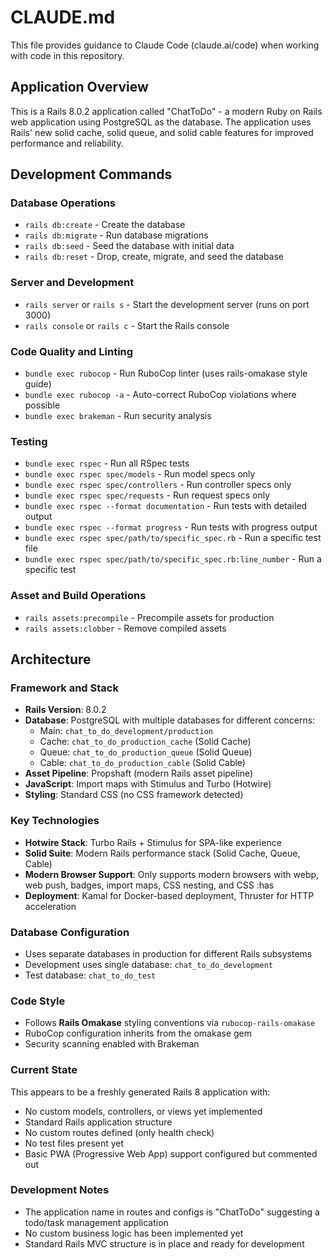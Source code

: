 # CLAUDE.md

This file provides guidance to Claude Code (claude.ai/code) when working with code in this repository.

## Application Overview

This is a Rails 8.0.2 application called "ChatToDo" - a modern Ruby on Rails web application using PostgreSQL as the database. The application uses Rails' new solid cache, solid queue, and solid cable features for improved performance and reliability.

## Development Commands

### Database Operations
- `rails db:create` - Create the database
- `rails db:migrate` - Run database migrations
- `rails db:seed` - Seed the database with initial data
- `rails db:reset` - Drop, create, migrate, and seed the database

### Server and Development
- `rails server` or `rails s` - Start the development server (runs on port 3000)
- `rails console` or `rails c` - Start the Rails console

### Code Quality and Linting
- `bundle exec rubocop` - Run RuboCop linter (uses rails-omakase style guide)
- `bundle exec rubocop -a` - Auto-correct RuboCop violations where possible
- `bundle exec brakeman` - Run security analysis

### Testing
- `bundle exec rspec` - Run all RSpec tests
- `bundle exec rspec spec/models` - Run model specs only
- `bundle exec rspec spec/controllers` - Run controller specs only
- `bundle exec rspec spec/requests` - Run request specs only
- `bundle exec rspec --format documentation` - Run tests with detailed output
- `bundle exec rspec --format progress` - Run tests with progress output
- `bundle exec rspec spec/path/to/specific_spec.rb` - Run a specific test file
- `bundle exec rspec spec/path/to/specific_spec.rb:line_number` - Run a specific test

### Asset and Build Operations
- `rails assets:precompile` - Precompile assets for production
- `rails assets:clobber` - Remove compiled assets

## Architecture

### Framework and Stack
- **Rails Version**: 8.0.2
- **Database**: PostgreSQL with multiple databases for different concerns:
  - Main: `chat_to_do_development/production`
  - Cache: `chat_to_do_production_cache` (Solid Cache)
  - Queue: `chat_to_do_production_queue` (Solid Queue)  
  - Cable: `chat_to_do_production_cable` (Solid Cable)
- **Asset Pipeline**: Propshaft (modern Rails asset pipeline)
- **JavaScript**: Import maps with Stimulus and Turbo (Hotwire)
- **Styling**: Standard CSS (no CSS framework detected)

### Key Technologies
- **Hotwire Stack**: Turbo Rails + Stimulus for SPA-like experience
- **Solid Suite**: Modern Rails performance stack (Solid Cache, Queue, Cable)
- **Modern Browser Support**: Only supports modern browsers with webp, web push, badges, import maps, CSS nesting, and CSS :has
- **Deployment**: Kamal for Docker-based deployment, Thruster for HTTP acceleration

### Database Configuration
- Uses separate databases in production for different Rails subsystems
- Development uses single database: `chat_to_do_development`
- Test database: `chat_to_do_test`

### Code Style
- Follows **Rails Omakase** styling conventions via `rubocop-rails-omakase`
- RuboCop configuration inherits from the omakase gem
- Security scanning enabled with Brakeman

### Current State
This appears to be a freshly generated Rails 8 application with:
- No custom models, controllers, or views yet implemented
- Standard Rails application structure
- No custom routes defined (only health check)
- No test files present yet
- Basic PWA (Progressive Web App) support configured but commented out

### Development Notes
- The application name in routes and configs is "ChatToDo" suggesting a todo/task management application
- No custom business logic has been implemented yet
- Standard Rails MVC structure is in place and ready for development